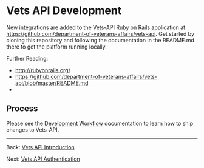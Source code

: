 # Vets API Development

New integrations are added to the Vets-API Ruby on Rails application at https://github.com/department-of-veterans-affairs/vets-api. Get started by cloning this repository and following the documentation in the README.md there to get the platform running locally.

Further Reading:
* http://rubyonrails.org/
* https://github.com/department-of-veterans-affairs/vets-api/blob/master/README.md
* 

## Process

Please see the [Development Workflow]() documentation to learn
how to ship changes to Vets-API.

<hr>

Back: [Vets API Introduction](README.md)

Next: [Vets API Authentication](authentication.md)

